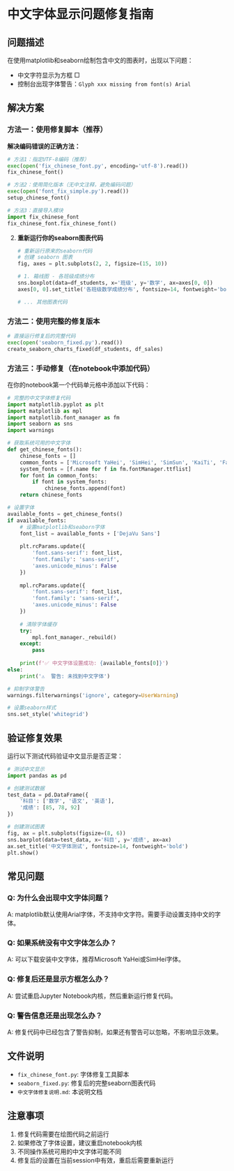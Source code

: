 # 中文字体显示问题修复指南

## 问题描述
在使用matplotlib和seaborn绘制包含中文的图表时，出现以下问题：
- 中文字符显示为方框 □
- 控制台出现字体警告：`Glyph xxx missing from font(s) Arial`

## 解决方案

### 方法一：使用修复脚本（推荐）

**解决编码错误的正确方法：**

```python
# 方法1：指定UTF-8编码（推荐）
exec(open('fix_chinese_font.py', encoding='utf-8').read())
fix_chinese_font()

# 方法2：使用简化版本（无中文注释，避免编码问题）
exec(open('font_fix_simple.py').read())
setup_chinese_font()

# 方法3：直接导入模块
import fix_chinese_font
fix_chinese_font.fix_chinese_font()
```

2. **重新运行你的seaborn图表代码**
   ```python
   # 重新运行原来的seaborn代码
   # 创建 seaborn 图表
   fig, axes = plt.subplots(2, 2, figsize=(15, 10))
   
   # 1. 箱线图 - 各班级成绩分布
   sns.boxplot(data=df_students, x='班级', y='数学', ax=axes[0, 0])
   axes[0, 0].set_title('各班级数学成绩分布', fontsize=14, fontweight='bold')
   
   # ... 其他图表代码
   ```

### 方法二：使用完整的修复版本

```python
# 直接运行修复后的完整代码
exec(open('seaborn_fixed.py').read())
create_seaborn_charts_fixed(df_students, df_sales)
```

### 方法三：手动修复（在notebook中添加代码）

在你的notebook第一个代码单元格中添加以下代码：

```python
# 完整的中文字体修复代码
import matplotlib.pyplot as plt
import matplotlib as mpl
import matplotlib.font_manager as fm
import seaborn as sns
import warnings

# 获取系统可用的中文字体
def get_chinese_fonts():
    chinese_fonts = []
    common_fonts = ['Microsoft YaHei', 'SimHei', 'SimSun', 'KaiTi', 'FangSong', 'STHeiti']
    system_fonts = [f.name for f in fm.fontManager.ttflist]
    for font in common_fonts:
        if font in system_fonts:
            chinese_fonts.append(font)
    return chinese_fonts

# 设置字体
available_fonts = get_chinese_fonts()
if available_fonts:
    # 设置matplotlib和seaborn字体
    font_list = available_fonts + ['DejaVu Sans']
    
    plt.rcParams.update({
        'font.sans-serif': font_list,
        'font.family': 'sans-serif',
        'axes.unicode_minus': False
    })
    
    mpl.rcParams.update({
        'font.sans-serif': font_list,
        'font.family': 'sans-serif',
        'axes.unicode_minus': False
    })
    
    # 清除字体缓存
    try:
        mpl.font_manager._rebuild()
    except:
        pass
        
    print(f'✅ 中文字体设置成功: {available_fonts[0]}')
else:
    print('⚠️  警告: 未找到中文字体')

# 抑制字体警告
warnings.filterwarnings('ignore', category=UserWarning)

# 设置seaborn样式
sns.set_style('whitegrid')
```

## 验证修复效果

运行以下测试代码验证中文显示是否正常：

```python
# 测试中文显示
import pandas as pd

# 创建测试数据
test_data = pd.DataFrame({
    '科目': ['数学', '语文', '英语'],
    '成绩': [85, 78, 92]
})

# 创建测试图表
fig, ax = plt.subplots(figsize=(8, 6))
sns.barplot(data=test_data, x='科目', y='成绩', ax=ax)
ax.set_title('中文字体测试', fontsize=14, fontweight='bold')
plt.show()
```

## 常见问题

### Q: 为什么会出现中文字体问题？
A: matplotlib默认使用Arial字体，不支持中文字符。需要手动设置支持中文的字体。

### Q: 如果系统没有中文字体怎么办？
A: 可以下载安装中文字体，推荐Microsoft YaHei或SimHei字体。

### Q: 修复后还是显示方框怎么办？
A: 尝试重启Jupyter Notebook内核，然后重新运行修复代码。

### Q: 警告信息还是出现怎么办？
A: 修复代码中已经包含了警告抑制，如果还有警告可以忽略，不影响显示效果。

## 文件说明

- `fix_chinese_font.py`: 字体修复工具脚本
- `seaborn_fixed.py`: 修复后的完整seaborn图表代码
- `中文字体修复说明.md`: 本说明文档

## 注意事项

1. 修复代码需要在绘图代码之前运行
2. 如果修改了字体设置，建议重启notebook内核
3. 不同操作系统可用的中文字体可能不同
4. 修复后的设置在当前session中有效，重启后需要重新运行